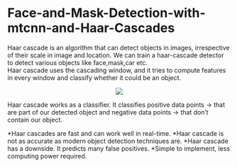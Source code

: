 # Face-and-Mask-Detection-with-mtcnn-and-Haar-Cascades
Haar cascade is an algorithm that can detect objects in images, irrespective of their scale in image and location.  We can train a haar-cascade detector to detect various objects like face,mask,car etc.  
Haar cascade uses the cascading window, and it tries to compute features in every window and classify whether it could be an object.


<p align="center">
  <img src="[http://some_place.com/image.png](https://github.com/Sarvagy-Jain/Face-and-Mask-Detection-with-mtcnn-and-Haar-Cascades/assets/82312885/3ae82a4c-b862-4115-b5e4-650183100011)" />
</p>


Haar cascade works as a classifier. It classifies positive data points → that are part of our detected object and negative data points → that don’t contain our object.

*Haar cascades are fast and can work well in real-time.
*Haar cascade is not as accurate as modern object detection techniques are.
*Haar cascade has a downside. It predicts many false positives.
*Simple to implement, less computing power required.

